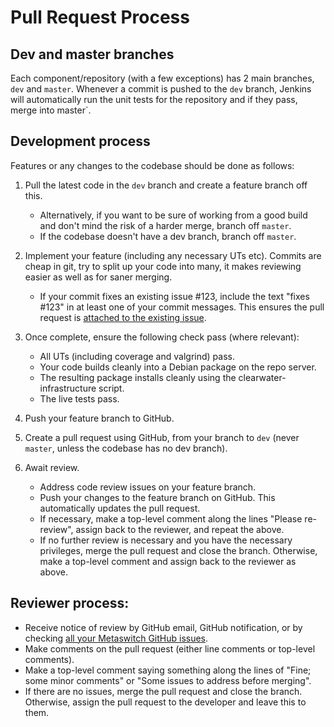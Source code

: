# Pull Request Process

## Dev and master branches

Each component/repository (with a few exceptions) has 2 main branches, `dev` and `master`. Whenever a commit is pushed to the `dev` branch, Jenkins will automatically run the unit tests for the repository and if they pass, merge into master`.

## Development process

Features or any changes to the codebase should be done as follows:

1. Pull the latest code in the `dev` branch and create a feature branch off this.
    * Alternatively, if you want to be sure of working from a good build and don't mind the risk of a harder merge, branch off `master`.
    * If the codebase doesn't have a dev branch, branch off `master`.

2. Implement your feature (including any necessary UTs etc). Commits are cheap in git, try to split up your code into many, it makes reviewing easier as well as for saner merging.
    * If your commit fixes an existing issue #123, include the text "fixes #123" in at least one of your commit messages. This ensures the pull request is [attached to the existing issue](http://stackoverflow.com/questions/4528869/how-do-you-attach-a-new-pull-request-to-an-existing-issue-on-github).

3. Once complete, ensure the following check pass (where relevant):
    * All UTs (including coverage and valgrind) pass.
    * Your code builds cleanly into a Debian package on the repo server.
    * The resulting package installs cleanly using the clearwater-infrastructure script.
    * The live tests pass.

4. Push your feature branch to GitHub.

5. Create a pull request using GitHub, from your branch to `dev` (never `master`, unless the codebase has no dev branch).

6. Await review.
    * Address code review issues on your feature branch.
    * Push your changes to the feature branch on GitHub. This automatically updates the pull request.
    * If necessary, make a top-level comment along the lines "Please re-review", assign back to the reviewer, and repeat the above.
    * If no further review is necessary and you have the necessary privileges, merge the pull request and close the branch.  Otherwise, make a top-level comment and assign back to the reviewer as above.


## Reviewer process:

* Receive notice of review by GitHub email, GitHub notification, or by checking [all your Metaswitch GitHub issues](https://github.com/issues/assigned).
* Make comments on the pull request (either line comments or top-level comments).
* Make a top-level comment saying something along the lines of "Fine; some minor comments" or "Some issues to address before merging".
* If there are no issues, merge the pull request and close the branch. Otherwise, assign the pull request to the developer and leave this to them.


